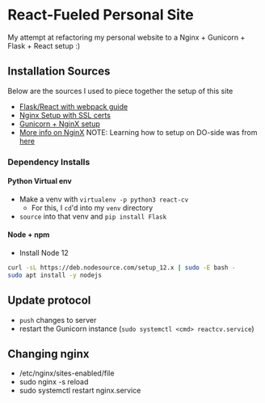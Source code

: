 # React-Fueled Personal Site
My attempt at refactoring my personal website to a Nginx + Gunicorn + Flask + React setup :)

## Installation Sources
Below are the sources I used to piece together the setup of this site
- [Flask/React with webpack guide](https://itnext.io/a-template-for-creating-a-full-stack-web-application-with-flask-npm-webpack-and-reactjs-be2294b111bd)
- [Nginx Setup with SSL certs](https://coderrocketfuel.com/article/deploy-a-create-react-app-website-to-digitalocean)
- [Gunicorn + NginX setup](https://www.digitalocean.com/community/tutorials/how-to-serve-flask-applications-with-gunicorn-and-nginx-on-ubuntu-18-04)
- [More info on NginX](https://www.patricksoftwareblog.com/how-to-configure-nginx-for-a-flask-web-application/)
NOTE: Learning how to setup on DO-side was from [here](https://www.freecodecamp.org/news/i-built-this-now-what-how-to-deploy-a-react-app-on-a-digitalocean-droplet-662de0fe3f48/)

### Dependency Installs
#### Python Virtual env
 - Make a venv with `virtualenv -p python3 react-cv`
    - For this, I `cd`'d into my `venv` directory
- `source` into that venv and `pip install Flask`
#### Node + npm
 - Install Node 12
```bash
curl -sL https://deb.nodesource.com/setup_12.x | sudo -E bash -
sudo apt install -y nodejs
```

## Update protocol
 - `push` changes to server
 - restart the Gunicorn instance (`sudo systemctl <cmd> reactcv.service`)
 
## Changing nginx
 - /etc/nginx/sites-enabled/file
 - sudo nginx -s reload
 - sudo systemctl restart nginx.service